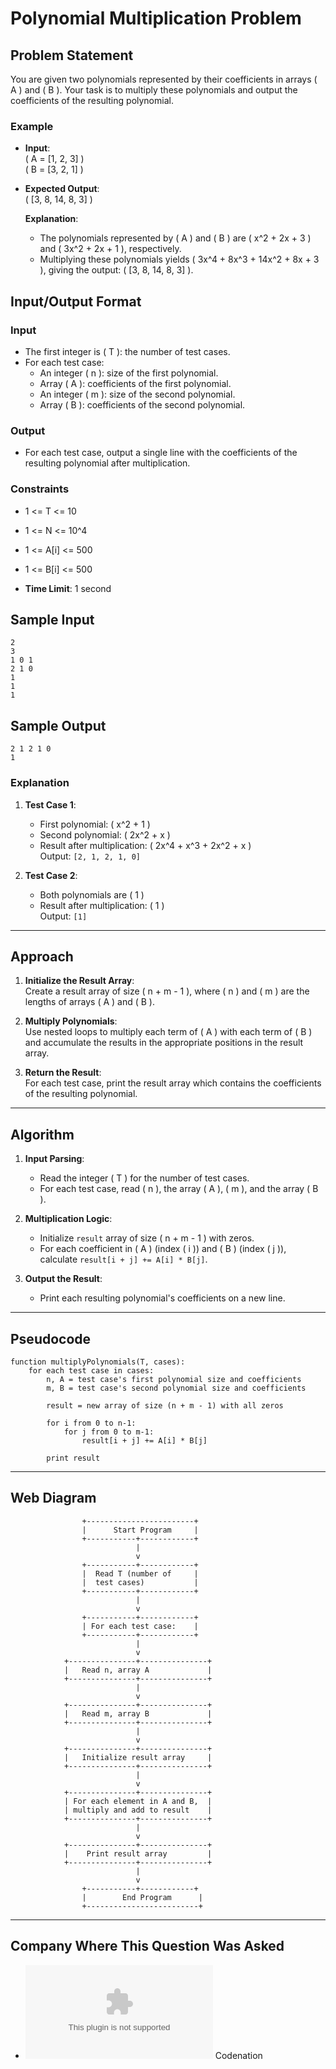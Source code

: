 
# Polynomial Multiplication Problem

## Problem Statement
You are given two polynomials represented by their coefficients in arrays \( A \) and \( B \). Your task is to multiply these polynomials and output the coefficients of the resulting polynomial.

### Example
- **Input**:  
  \( A = [1, 2, 3] \)  
  \( B = [3, 2, 1] \)

- **Expected Output**:  
  \( [3, 8, 14, 8, 3] \)

  **Explanation**:  
  - The polynomials represented by \( A \) and \( B \) are \( x^2 + 2x + 3 \) and \( 3x^2 + 2x + 1 \), respectively.
  - Multiplying these polynomials yields \( 3x^4 + 8x^3 + 14x^2 + 8x + 3 \), giving the output: \( [3, 8, 14, 8, 3] \).

## Input/Output Format
### Input
- The first integer is \( T \): the number of test cases.
- For each test case:
  - An integer \( n \): size of the first polynomial.
  - Array \( A \): coefficients of the first polynomial.
  - An integer \( m \): size of the second polynomial.
  - Array \( B \): coefficients of the second polynomial.

### Output
- For each test case, output a single line with the coefficients of the resulting polynomial after multiplication.

### Constraints
- 1 <= T <= 10
- 1 <= N <= 10^4
- 1 <= A[i] <= 500
- 1 <= B[i] <= 500  

- **Time Limit**: 1 second

## Sample Input
```plaintext
2
3
1 0 1
2 1 0
1
1
1
```

## Sample Output
```plaintext
2 1 2 1 0
1
```

### Explanation
1. **Test Case 1**:
   - First polynomial: \( x^2 + 1 \)
   - Second polynomial: \( 2x^2 + x \)
   - Result after multiplication: \( 2x^4 + x^3 + 2x^2 + x \)  
     Output: `[2, 1, 2, 1, 0]`

2. **Test Case 2**:
   - Both polynomials are \( 1 \)
   - Result after multiplication: \( 1 \)  
     Output: `[1]`

---

## Approach
1. **Initialize the Result Array**:  
   Create a result array of size \( n + m - 1 \), where \( n \) and \( m \) are the lengths of arrays \( A \) and \( B \).
   
2. **Multiply Polynomials**:  
   Use nested loops to multiply each term of \( A \) with each term of \( B \) and accumulate the results in the appropriate positions in the result array.

3. **Return the Result**:  
   For each test case, print the result array which contains the coefficients of the resulting polynomial.

---

## Algorithm
1. **Input Parsing**:  
   - Read the integer \( T \) for the number of test cases.
   - For each test case, read \( n \), the array \( A \), \( m \), and the array \( B \).
   
2. **Multiplication Logic**:
   - Initialize `result` array of size \( n + m - 1 \) with zeros.
   - For each coefficient in \( A \) (index \( i \)) and \( B \) (index \( j \)), calculate `result[i + j] += A[i] * B[j]`.

3. **Output the Result**:
   - Print each resulting polynomial's coefficients on a new line.

---

## Pseudocode
```plaintext
function multiplyPolynomials(T, cases):
    for each test case in cases:
        n, A = test case's first polynomial size and coefficients
        m, B = test case's second polynomial size and coefficients

        result = new array of size (n + m - 1) with all zeros

        for i from 0 to n-1:
            for j from 0 to m-1:
                result[i + j] += A[i] * B[j]

        print result
```

---

## Web Diagram
```plaintext
                +------------------------+
                |      Start Program     |
                +-----------+------------+
                            |
                            v
                +-----------+------------+
                |  Read T (number of     |
                |  test cases)           |
                +-----------+------------+
                            |
                            v
                +-----------+------------+
                | For each test case:    |
                +-----------+------------+
                            |
                            v
            +---------------+---------------+
            |   Read n, array A             |
            +---------------+---------------+
                            |
                            v
            +---------------+---------------+
            |   Read m, array B             |
            +---------------+---------------+
                            |
                            v
            +---------------+---------------+
            |   Initialize result array     |
            +---------------+---------------+
                            |
                            v
            +---------------+---------------+
            | For each element in A and B,  |
            | multiply and add to result    |
            +---------------+---------------+
                            |
                            v
            +---------------+---------------+
            |    Print result array         |
            +---------------+---------------+
                            |
                            v
                +-----------+------------+
                |        End Program      |
                +-------------------------+
```

---

## Company Where This Question Was Asked
- ![Codenation](https://logo.clearbit.com/codenation.com) Codenation
```